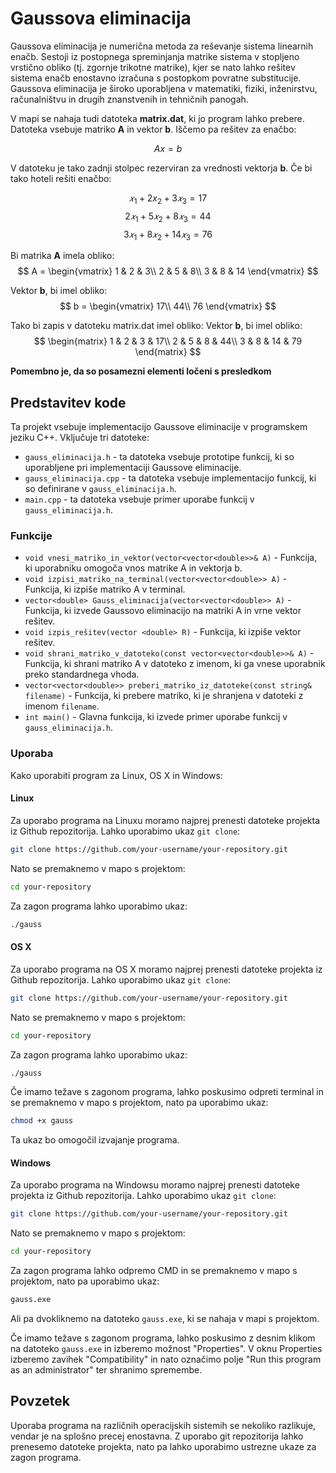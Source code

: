 # Gaussova eliminacija

Gaussova eliminacija je numerična metoda za reševanje sistema linearnih enačb. Sestoji iz postopnega spreminjanja matrike sistema v stopljeno vrstično obliko (tj. zgornje trikotne matrike), kjer se nato lahko rešitev sistema enačb enostavno izračuna s postopkom povratne substitucije. Gaussova eliminacija je široko uporabljena v matematiki, fiziki, inženirstvu, računalništvu in drugih znanstvenih in tehničnih panogah.

V mapi se nahaja tudi datoteka **matrix.dat**, ki jo program lahko prebere. Datoteka vsebuje matriko **A** in vektor **b**. Iščemo pa rešitev za enačbo:

$$A x = b$$

V datoteku je tako zadnji stolpec rezerviran za vrednosti vektorja **b**. Če bi tako hoteli rešiti enačbo:

$$ 𝑥_1 + 2 x_2 + 3 𝑥_3 = 17 $$
$$ 2 𝑥_1 + 5 𝑥_2 + 8 𝑥_3 = 44 $$
$$ 3 𝑥_1+8 𝑥_2 + 14 𝑥_3=76 $$

Bi matrika **A** imela obliko:
$$
A = \begin{vmatrix}
1 & 2 & 3\\
2 & 5 & 8\\
3 & 8 & 14
\end{vmatrix}
$$

Vektor **b**, bi imel obliko:
$$
b = \begin{vmatrix}
17\\
44\\
76
\end{vmatrix}
$$

Tako bi zapis v datoteku matrix.dat imel obliko:
Vektor **b**, bi imel obliko:
$$
\begin{matrix}
1 & 2 & 3 & 17\\
2 & 5 & 8 & 44\\
3 & 8 & 14 & 79
\end{matrix}
$$

**Pomembno je, da so posamezni elementi ločeni s presledkom**


## Predstavitev kode

Ta projekt vsebuje implementacijo Gaussove eliminacije v programskem jeziku C++. Vključuje tri datoteke:

- `gauss_eliminacija.h` - ta datoteka vsebuje prototipe funkcij, ki so uporabljene pri implementaciji Gaussove eliminacije.
- `gauss_eliminacija.cpp` - ta datoteka vsebuje implementacijo funkcij, ki so definirane v `gauss_eliminacija.h`.
- `main.cpp` - ta datoteka vsebuje primer uporabe funkcij v `gauss_eliminacija.h`.

### Funkcije

- `void vnesi_matriko_in_vektor(vector<vector<double>>& A)` - Funkcija, ki uporabniku omogoča vnos matrike A in vektorja b.
- `void izpisi_matriko_na_terminal(vector<vector<double>> A)` - Funkcija, ki izpiše matriko A v terminal.
- `vector<double> Gauss_eliminacija(vector<vector<double>> A)` - Funkcija, ki izvede Gaussovo eliminacijo na matriki A in vrne vektor rešitev.
- `void izpis_rešitev(vector <double> R)` - Funkcija, ki izpiše vektor rešitev.
- `void shrani_matriko_v_datoteko(const vector<vector<double>>& A)` - Funkcija, ki shrani matriko A v datoteko z imenom, ki ga vnese uporabnik preko standardnega vhoda.
- `vector<vector<double>> preberi_matriko_iz_datoteke(const string& filename)` - Funkcija, ki prebere matriko, ki je shranjena v datoteki z imenom `filename`.
- `int main()` - Glavna funkcija, ki izvede primer uporabe funkcij v `gauss_eliminacija.h`.

### Uporaba

Kako uporabiti program za Linux, OS X in Windows:

#### Linux

Za uporabo programa na Linuxu moramo najprej prenesti datoteke projekta iz Github repozitorija. Lahko uporabimo ukaz `git clone`:

```sh
git clone https://github.com/your-username/your-repository.git
```

Nato se premaknemo v mapo s projektom:

```sh
cd your-repository
```

Za zagon programa lahko uporabimo ukaz:

```sh
./gauss
```

#### OS X

Za uporabo programa na OS X moramo najprej prenesti datoteke projekta iz Github repozitorija. Lahko uporabimo ukaz `git clone`:

```sh
git clone https://github.com/your-username/your-repository.git
```

Nato se premaknemo v mapo s projektom:

```sh
cd your-repository
```

Za zagon programa lahko uporabimo ukaz:

```sh
./gauss
```

Če imamo težave s zagonom programa, lahko poskusimo odpreti terminal in se premaknemo v mapo s projektom, nato pa uporabimo ukaz:

```sh
chmod +x gauss
```

Ta ukaz bo omogočil izvajanje programa.

#### Windows

Za uporabo programa na Windowsu moramo najprej prenesti datoteke projekta iz Github repozitorija. Lahko uporabimo ukaz `git clone`:

```sh
git clone https://github.com/your-username/your-repository.git
```

Nato se premaknemo v mapo s projektom:

```sh
cd your-repository
```

Za zagon programa lahko odpremo CMD in se premaknemo v mapo s projektom, nato pa uporabimo ukaz:

```sh
gauss.exe
```

Ali pa dvokliknemo na datoteko `gauss.exe`, ki se nahaja v mapi s projektom.

Če imamo težave s zagonom programa, lahko poskusimo z desnim klikom na datoteko `gauss.exe` in izberemo možnost "Properties". V oknu Properties izberemo zavihek "Compatibility" in nato označimo polje "Run this program as an administrator" ter shranimo spremembe.

## Povzetek

Uporaba programa na različnih operacijskih sistemih se nekoliko razlikuje, vendar je na splošno precej enostavna. Z uporabo git repozitorija lahko prenesemo datoteke projekta, nato pa lahko uporabimo ustrezne ukaze za zagon programa.
